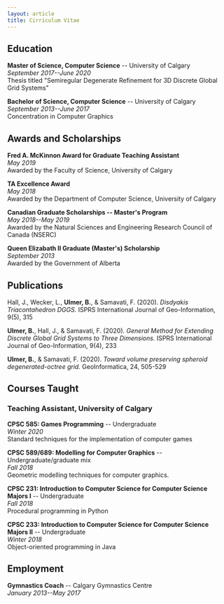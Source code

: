 ```yaml
---
layout: article
title: Cirriculum Vitae
---
```


## Education
**Master of Science, Computer Science** -- University of Calgary <br>
_September 2017--June 2020_ <br>
Thesis titled "Semiregular Degenerate Refinement for 3D Discrete Global Grid Systems"

**Bachelor of Science, Computer Science** -- University of Calgary <br>
_September 2013--June 2017_ <br>
Concentration in Computer Graphics

## Awards and Scholarships
**Fred A. McKinnon Award for Graduate Teaching Assistant** <br>
_May 2019_ <br>
Awarded by the Faculty of Science, University of Calgary

**TA Excellence Award** <br>
_May 2018_ <br>
Awarded by the Department of Computer Science, University of Calgary

**Canadian Graduate Scholarships -- Master's Program** <br>
_May 2018--May 2019_ <br>
Awarded by the Natural Sciences and Engineering Research Council of Canada (NSERC)

**Queen Elizabath II Graduate (Master's) Scholarship** <br>
_September 2013_ <br>
Awarded by the Government of Alberta

## Publications
Hall, J., Wecker, L., **Ulmer, B.**, & Samavati, F. (2020).
_Disdyakis Triacontahedron DGGS._
ISPRS International Journal of Geo-Information, 9(5), 315

**Ulmer, B.**, Hall, J., & Samavati, F. (2020).
_General Method for Extending Discrete Global Grid Systems to Three Dimensions._
ISPRS International Journal of Geo-Information, 9(4), 233

**Ulmer, B.**, & Samavati, F. (2020).
_Toward volume preserving spheroid degenerated-octree grid._
GeoInformatica, 24, 505-529

## Courses Taught
### Teaching Assistant, University of Calgary
**CPSC 585: Games Programming** -- Undergraduate <br>
_Winter 2020_ <br>
Standard techniques for the implementation of computer games

**CPSC 589/689: Modelling for Computer Graphics** -- Undergraduate/graduate mix <br>
_Fall 2018_ <br>
Geometric modelling techniques for computer graphics.

**CPSC 231: Introduction to Computer Science for Computer Science Majors I** -- Undergraduate <br>
_Fall 2018_ <br>
Procedural programming in Python

**CPSC 233: Introduction to Computer Science for Computer Science Majors II** -- Undergraduate <br>
_Winter 2018_ <br>
Object-oriented programming in Java

## Employment
**Gymnastics Coach** -- Calgary Gymnastics Centre <br>
_January 2013--May 2017_
